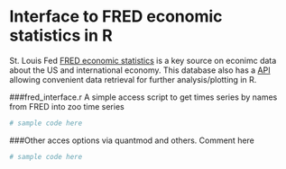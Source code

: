 Interface to FRED economic statistics in R 
==========================================

St. Louis Fed [FRED economic statistics](https://research.stlouisfed.org/fred2/) is a key source on econimc data about the US and international economy. This database also has a [API](https://research.stlouisfed.org/docs/api/fred/) allowing convenient data retrieval for further analysis/plotting in R.

###fred_interface.r
A simple access script to get times series by names from FRED into zoo time series

```R
# sample code here
```

###Other acces options via quantmod and others.
Comment here 

```R
# sample code here
```

